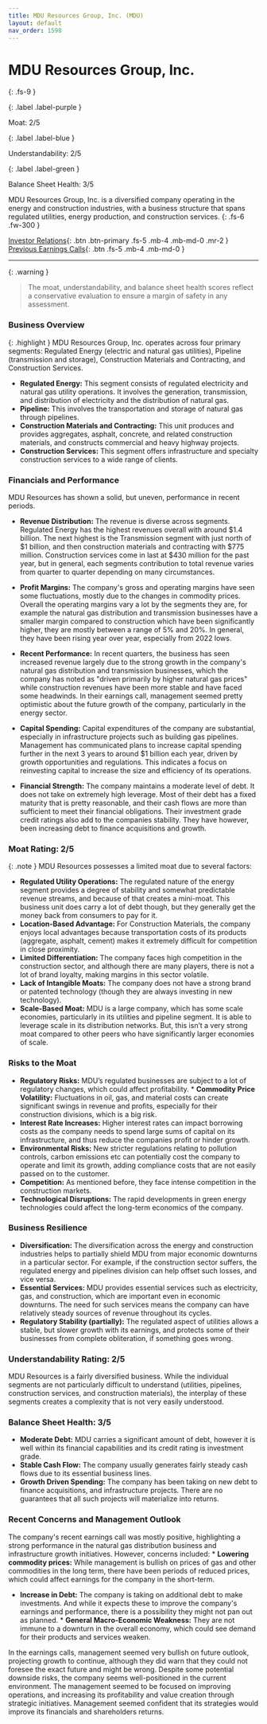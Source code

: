 ```yaml
---
title: MDU Resources Group, Inc. (MDU)
layout: default
nav_order: 1598
---
```


# MDU Resources Group, Inc.
{: .fs-9 }

{: .label .label-purple }

Moat: 2/5

{: .label .label-blue }

Understandability: 2/5

{: .label .label-green }

Balance Sheet Health: 3/5

MDU Resources Group, Inc. is a diversified company operating in the energy and construction industries, with a business structure that spans regulated utilities, energy production, and construction services.
{: .fs-6 .fw-300 }

[Investor Relations](https://www.google.com/search?q=MDU+investor+relations){: .btn .btn-primary .fs-5 .mb-4 .mb-md-0 .mr-2 }
[Previous Earnings Calls](https://discountingcashflows.com/company/MDU/transcripts/){: .btn .fs-5 .mb-4 .mb-md-0 }

---

{: .warning }
>The moat, understandability, and balance sheet health scores reflect a conservative evaluation to ensure a margin of safety in any assessment.



### Business Overview
{: .highlight }
MDU Resources Group, Inc. operates across four primary segments: Regulated Energy (electric and natural gas utilities), Pipeline (transmission and storage), Construction Materials and Contracting, and Construction Services.
  *  **Regulated Energy:** This segment consists of regulated electricity and natural gas utility operations. It involves the generation, transmission, and distribution of electricity and the distribution of natural gas.
  * **Pipeline:** This involves the transportation and storage of natural gas through pipelines.
  * **Construction Materials and Contracting:** This unit produces and provides aggregates, asphalt, concrete, and related construction materials, and constructs commercial and heavy highway projects.
   *  **Construction Services:** This segment offers infrastructure and specialty construction services to a wide range of clients.

### Financials and Performance
MDU Resources has shown a solid, but uneven, performance in recent periods.

*   **Revenue Distribution:** The revenue is diverse across segments. Regulated Energy has the highest revenues overall with around $1.4 billion. The next highest is the Transmission segment with just north of $1 billion, and then construction materials and contracting with $775 million. Construction services come in last at $430 million for the past year, but in general, each segments contribution to total revenue varies from quarter to quarter depending on many circumstances. 

* **Profit Margins:** The company's gross and operating margins have seen some fluctuations, mostly due to the changes in commodity prices. Overall the operating margins vary a lot by the segments they are, for example the natural gas distribution and transmission businesses have a smaller margin compared to construction which have been significantly higher, they are mostly between a range of 5% and 20%. In general, they have been rising year over year, especially from 2022 lows. 
* **Recent Performance:** In recent quarters, the business has seen increased revenue largely due to the strong growth in the company's natural gas distribution and transmission businesses, which the company has noted as "driven primarily by higher natural gas prices" while construction revenues have been more stable and have faced some headwinds. In their earnings call, management seemed pretty optimistic about the future growth of the company, particularly in the energy sector.

*  **Capital Spending:** Capital expenditures of the company are substantial, especially in infrastructure projects such as building gas pipelines. Management has communicated plans to increase capital spending further in the next 3 years to around $1 billion each year, driven by growth opportunities and regulations. This indicates a focus on reinvesting capital to increase the size and efficiency of its operations. 

*   **Financial Strength:** The company maintains a moderate level of debt. It does not take on extremely high leverage. Most of their debt has a fixed maturity that is pretty reasonable, and their cash flows are more than sufficient to meet their financial obligations. Their investment grade credit ratings also add to the companies stability. They have however, been increasing debt to finance acquisitions and growth. 

### Moat Rating: 2/5
{: .note }
MDU Resources possesses a limited moat due to several factors:
  * **Regulated Utility Operations:** The regulated nature of the energy segment provides a degree of stability and somewhat predictable revenue streams, and because of that creates a mini-moat. This business unit does carry a lot of debt though, but they generally get the money back from consumers to pay for it.
  * **Location-Based Advantage:** For Construction Materials, the company enjoys local advantages because transportation costs of its products (aggregate, asphalt, cement) makes it extremely difficult for competition in close proximity.
   *  **Limited Differentiation:** The company faces high competition in the construction sector, and although there are many players, there is not a lot of brand loyalty, making margins in this sector volatile. 
   *  **Lack of Intangible Moats:** The company does not have a strong brand or patented technology (though they are always investing in new technology).
  *  **Scale-Based Moat:** MDU is a large company, which has some scale economies, particularly in its utilities and pipeline segment. It is able to leverage scale in its distribution networks. But, this isn’t a very strong moat compared to other peers who have significantly larger economies of scale.

### Risks to the Moat
   *   **Regulatory Risks:** MDU’s regulated businesses are subject to a lot of regulatory changes, which could affect profitability.
    *   **Commodity Price Volatility:** Fluctuations in oil, gas, and material costs can create significant swings in revenue and profits, especially for their construction divisions, which is a big risk. 
   *   **Interest Rate Increases:** Higher interest rates can impact borrowing costs as the company needs to spend large sums of capital on its infrastructure, and thus reduce the companies profit or hinder growth.
   *   **Environmental Risks:** New stricter regulations relating to pollution controls, carbon emissions etc can potentially cost the company to operate and limit its growth, adding compliance costs that are not easily passed on to the customer.
   *   **Competition:** As mentioned before, they face intense competition in the construction markets.
   *   **Technological Disruptions:** The rapid developments in green energy technologies could affect the long-term economics of the company. 

### Business Resilience
*  **Diversification:** The diversification across the energy and construction industries helps to partially shield MDU from major economic downturns in a particular sector. For example, if the construction sector suffers, the regulated energy and pipelines division can help offset such losses, and vice versa.
*  **Essential Services:** MDU provides essential services such as electricity, gas, and construction, which are important even in economic downturns. The need for such services means the company can have relatively steady sources of revenue throughout its cycles.
*  **Regulatory Stability (partially):** The regulated aspect of utilities allows a stable, but slower growth with its earnings, and protects some of their businesses from complete obliteration, if something goes wrong. 

### Understandability Rating: 2/5
MDU Resources is a fairly diversified business. While the individual segments are not particularly difficult to understand (utilities, pipelines, construction services, and construction materials), the interplay of these segments creates a complexity that is not very easily understood. 

### Balance Sheet Health: 3/5
*  **Moderate Debt:** MDU carries a significant amount of debt, however it is well within its financial capabilities and its credit rating is investment grade.
*  **Stable Cash Flow:** The company usually generates fairly steady cash flows due to its essential business lines.
*  **Growth Driven Spending:** The company has been taking on new debt to finance acquisitions, and infrastructure projects. There are no guarantees that all such projects will materialize into returns. 

### Recent Concerns and Management Outlook
The company's recent earnings call was mostly positive, highlighting a strong performance in the natural gas distribution business and infrastructure growth initiatives. However, concerns included: 
     *   **Lowering commodity prices:** While management is bullish on prices of gas and other commodities in the long term, there have been periods of reduced prices, which could affect earnings for the company in the short-term. 
  *   **Increase in Debt:** The company is taking on additional debt to make investments. And while it expects these to improve the company's earnings and performance, there is a possibility they might not pan out as planned. 
     *  **General Macro-Economic Weakness:** They are not immune to a downturn in the overall economy, which could see demand for their products and services weaken. 

In the earnings calls, management seemed very bullish on future outlook, projecting growth to continue, although they did warn that they could not foresee the exact future and might be wrong. Despite some potential downside risks, the company seems well-positioned in the current environment. The management seemed to be focused on improving operations, and increasing its profitability and value creation through strategic initiatives. Management seemed confident that its strategies would improve its financials and shareholders returns. 
